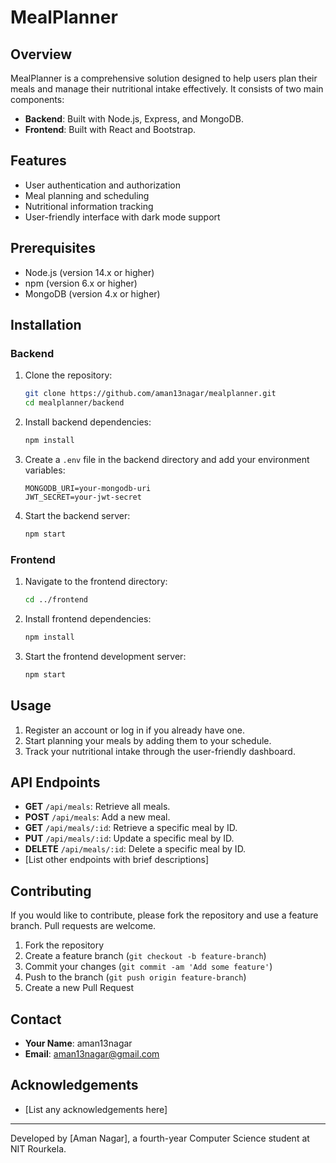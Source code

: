 # MealPlanner

## Overview
MealPlanner is a comprehensive solution designed to help users plan their meals and manage their nutritional intake effectively. It consists of two main components:
- **Backend**: Built with Node.js, Express, and MongoDB.
- **Frontend**: Built with React and Bootstrap.

## Features
- User authentication and authorization
- Meal planning and scheduling
- Nutritional information tracking
- User-friendly interface with dark mode support

## Prerequisites
- Node.js (version 14.x or higher)
- npm (version 6.x or higher)
- MongoDB (version 4.x or higher)

## Installation

### Backend
1. Clone the repository:
    ```sh
    git clone https://github.com/aman13nagar/mealplanner.git
    cd mealplanner/backend
    ```

2. Install backend dependencies:
    ```sh
    npm install
    ```

3. Create a `.env` file in the backend directory and add your environment variables:
    ```env
    MONGODB_URI=your-mongodb-uri
    JWT_SECRET=your-jwt-secret
    ```

4. Start the backend server:
    ```sh
    npm start
    ```

### Frontend
1. Navigate to the frontend directory:
    ```sh
    cd ../frontend
    ```

2. Install frontend dependencies:
    ```sh
    npm install
    ```

3. Start the frontend development server:
    ```sh
    npm start
    ```

## Usage
1. Register an account or log in if you already have one.
2. Start planning your meals by adding them to your schedule.
3. Track your nutritional intake through the user-friendly dashboard.

## API Endpoints
- **GET** `/api/meals`: Retrieve all meals.
- **POST** `/api/meals`: Add a new meal.
- **GET** `/api/meals/:id`: Retrieve a specific meal by ID.
- **PUT** `/api/meals/:id`: Update a specific meal by ID.
- **DELETE** `/api/meals/:id`: Delete a specific meal by ID.
- [List other endpoints with brief descriptions]

## Contributing
If you would like to contribute, please fork the repository and use a feature branch. Pull requests are welcome.

1. Fork the repository
2. Create a feature branch (`git checkout -b feature-branch`)
3. Commit your changes (`git commit -am 'Add some feature'`)
4. Push to the branch (`git push origin feature-branch`)
5. Create a new Pull Request

## Contact
- **Your Name**: aman13nagar
- **Email**: aman13nagar@gmail.com

## Acknowledgements
- [List any acknowledgements here]

---

Developed by [Aman Nagar], a fourth-year Computer Science student at NIT Rourkela.
